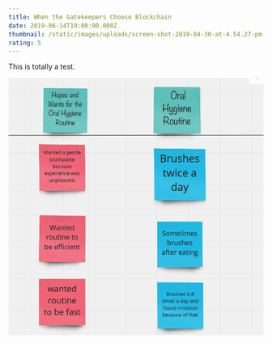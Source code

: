 ```yaml
---
title: When the Gatekeepers Choose Blockchain
date: 2019-06-14T19:00:00.000Z
thumbnail: /static/images/uploads/screen-shot-2019-04-30-at-4.54.27-pm.png
rating: 5
---
```

This is totally a test. 

![read me again](/static/images/uploads/screen-shot-2019-04-30-at-4.54.27-pm.png "read me")
